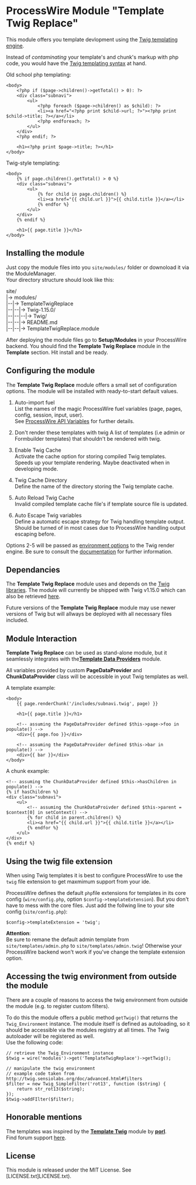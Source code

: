# ProcessWire Module "Template Twig Replace" #

This module offers you template devlopment using the [Twig templating engine](http://twig.sensiolabs.org/).

Instead of *contaminating* your template's and chunk's markup with php code, you would have the [Twig templating syntax](http://twig.sensiolabs.org/doc/templates.html) at hand.

Old school php templating:

	<body>
		<?php if ($page->children()->getTotal() > 0): ?> 
		<div class="subnavi">
			<ul>
				<?php foreach ($page->children() as $child): ?>
				<li><a href="<?php print $child->url; ?>"><?php print $child->title; ?></a></li>
				<?php endforeach; ?>
			</ul>	
		</div>
		<?php endif; ?>	
	
		<h1><?php print $page->title; ?></h1>
	</body>

Twig-style templating:

	<body>
		{% if page.children().getTotal() > 0 %}
		<div class="subnavi">
			<ul>
				{% for child in page.children() %}
				<li><a href="{{ child.url }}">{{ child.title }}</a></li>
				{% endfor %}
			</ul>	
		</div>
		{% endif %}
	
		<h1>{{ page.title }}</h1>
	</body>

## Installing the module ##

Just copy the module files into you `site/modules/` folder or downoload it via the ModuleManager.  
Your directory structure should look like this:  

site/  
|-> modules/  
|--|-> TemplateTwigReplace  
|--|--|-> Twig-1.15.0/  
|--|--|--|-> Twig/  
|--|--|-> README.md  
|--|--|-> TemplateTwigReplace.module  
 
After deploying the module files go to **Setup/Modules** in your ProcessWire backend. You should find the **Template Twig Replace** module in the **Template** section. Hit install and be ready. 

## Configuring the module ##

The **Template Twig Replace** module offers a small set of configuration options. The module will be installed with ready-to-start default values.

1. Auto-import fuel  
List the names of the magic ProcessWire fuel variables (page, pages, config, session, input, user).  
See [ProcessWire API Variables](http://processwire.com/api/variables/) for further details.  

2. Don't render these templates with twig
A list of templates (i.e admin or Formbuilder templates) that shouldn't be rendered with twig.  

2. Enable Twig Cache  
Activate the cache option for storing compiled Twig templates.  
Speeds up your template rendering. Maybe deactivated when in developing mode.  

3. Twig Cache Directory  
Define the name of the directory storing the Twig template cache. 

4. Auto Reload Twig Cache  
Invalid compiled template cache file's if template source file is updated.

5. Auto Escape Twig variables  
Define a automatic escape strategy for Twig handling template output. Should be turned of in most cases due to ProcessWire handling output escaping before.

Options 2-5 will be passed as [environment options](http://twig.sensiolabs.org/doc/api.html#environment-options) to the Twig render engine. Be sure to consult the [documentation](http://twig.sensiolabs.org/doc/api.html#environment-options) for further information.

## Dependancies ##

The **Template Twig Replace** module uses and depends on the [Twig libraries](http://twig.sensiolabs.org/). The module will currently be shipped with Twig v1.15.0 which can also be retrieved [here](http://twig.sensiolabs.org/doc/intro.html#installation).

Future versions of the **Template Twig Replace** module may use newer versions of Twig but will allways be deployed with all necessary files included.

## Module Interaction ##

**Template Twig Replace** can be used as stand-alone module, but it seamlessly integrates with the[**Template Data Providers**](https://github.com/marcostoll/processwire-template-data-providers) module.

All variables provided by custom **PageDataProvider** and **ChunkDataProvider** class will be accessible in yout Twig templates as well.

A template example:

	<body>
		{{ page.renderChunk('/includes/subnavi.twig', page) }}
	
		<h1>{{ page.title }}</h1>

		<!-- assuming the PageDataProvider defined $this->page->foo in populate() -->
		<div>{{ page.foo }}</div>

		<!-- assuming the PageDataProvider defined $this->bar in populate() -->
		<div>{{ bar }}</div>
	</body>

A chunk example:

	<!-- assuming the ChunkDataProvider defined $this->hasChildren in populate() -->
	{% if hasChildren %}
	<div class="subnavi">
		<ul>
			<!-- assuming the ChunkDataProivder defined $this->parent = $context[0] in setContext() -->
			{% for child in parent.children() %}
			<li><a href="{{ child.url }}">{{ child.title }}</a></li>
			{% endfor %}
		</ul>	
	</div>
	{% endif %}

## Using the twig file extension ##

When using Twig templates it is best to configure ProcessWire to use the `twig` file extension to get maxmimum support from your ide.

ProcessWire defines the default `php`file extensions for templates in its core config (`wire/config.php`, option `$config->templateExtension`). But you don't have to mess with the core files. Just add the follwing line to your site config (`site/config.php`):

	$config->templateExtension = 'twig';

**Attention**:  
Be sure to remane the default admin template from `site/templates/admin.php` to `site/templates/admin.twig`! Otherwise your ProcessWire backend won't work if you've change the template extension option.

## Accessing the twig environment from outside the module ##

There are a couple of reasons to access the twig environment from outside the module (e.g. to register custom filters).

To do this the module offers a public method `getTwig()` that returns the `Twig_Environment` instance. The module itself is defined as autoloading, so it should be accessible via the modules registry at all times. The Twig autoloader will be registered as well.  
Use the following code:

	// retrieve the Twig_Environment instance
	$twig = wire('modules')->get('TemplateTwigReplace')->getTwig();
	
	// manipulate the twig environment
	// example code taken from http://twig.sensiolabs.org/doc/advanced.html#filters
	$filter = new Twig_SimpleFilter('rot13', function ($string) {
	    return str_rot13($string);
	}); 
	$twig->addFIlter($filter);

## Honorable mentions ##

The templates was inspired by the **[Template Twig](http://modules.processwire.com/modules/template-twig/)** module by **[porl](http://processwire.com/talk/user/575-porl/)**.  
Find forum support [here](http://processwire.com/talk/topic/1421-twig/). 


## License

This module is released under the MIT License. See [LICENSE.txt]LICENSE.txt). 